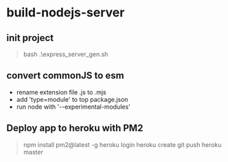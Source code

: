 # build-nodejs-server

## init project

> bash .\express_server_gen.sh

## convert commonJS to esm

- rename extension file .js to .mjs
- add 'type=module' to top package.json
- run node with '--experimental-modules'

## Deploy app to heroku with PM2

> npm install pm2@latest -g
> heroku login
> heroku create
> git push heroku master

